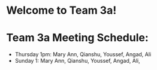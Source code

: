 # Welcome to Team 3a!

# Team 3a Meeting Schedule:
- Thursday 1pm: Mary Ann, Qianshu, Youssef, Angad, Ali
- Sunday 1: Mary Ann, Qianshu, Youssef, Angad, Ali,
